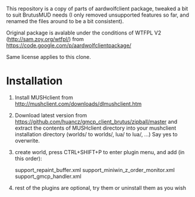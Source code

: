 This repository is a copy of parts of aardwolfclient package, tweaked
a bit to suit BrutusMUD needs (I only removed unsupported features so
far, and renamed the files around to be a bit consistent).

Original package is avalable under the conditions of WTFPL V2
(http://sam.zoy.org/wtfpl/) from https://code.google.com/p/aardwolfclientpackage/

Same license applies to this clone.

Installation
============

1) Install MUSHclient from http://mushclient.com/downloads/dlmushclient.htm

2) Download latest version from https://github.com/huancz/gmcp_client_brutus/zipball/master
   and extract the contents of MUSHclient directory into your mushclient installation
   directory (worlds/ to worlds/, lua/ to lua/, ...) Say yes to overwrite.

3) create world, press CTRL+SHIFT+P to enter plugin menu, and add (in this order):

    support_repaint_buffer.xml
    support_miniwin_z_order_monitor.xml
    support_gmcp_handler.xml

4) rest of the plugins are optional, try them or uninstall them as you wish
